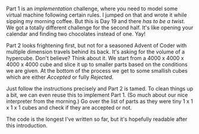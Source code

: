 Part 1 is an _implementation_ challenge, where you need to model some virtual machine following certain rules. I jumped on that and wrote it while sipping my morning coffee. But this is Day 19 and there _has to be a twist_. We got a totally different challenge for the second half. It's like opening your calendar and finding two chocolates instead of one. Yay!

Part 2 looks frightening first, but not for a seasoned Advent of Coder with
multiple dimension travels behind its back. It's asking for the volume of a hypercube. Don't believe? Think about it. We start from a 4000 x 4000 x 4000 x 4000
cube and slice it up to smaller parts based on the conditions we are given. At the bottom of the process we get to some smallish cubes which are either _Accepted_ or fully _Rejected_.

Just follow the instructions precisely and Part 2 is tamed. To clean things up a
bit, we can even reuse this to implement Part 1. (So much about our nice interpreter from the morning.) Go over the list of parts as they were tiny 1 x 1 x 1 x 1 cubes and check if they are accepted or not.

The code is the longest I've written so far, but it's hopefully readable
after this introduction. 
